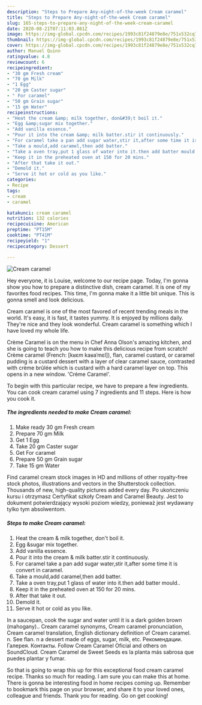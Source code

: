 ```yaml
---
description: "Steps to Prepare Any-night-of-the-week Cream caramel"
title: "Steps to Prepare Any-night-of-the-week Cream caramel"
slug: 165-steps-to-prepare-any-night-of-the-week-cream-caramel
date: 2020-08-21T07:11:03.081Z
image: https://img-global.cpcdn.com/recipes/1993c81f24879e8e/751x532cq70/cream-caramel-recipe-main-photo.jpg
thumbnail: https://img-global.cpcdn.com/recipes/1993c81f24879e8e/751x532cq70/cream-caramel-recipe-main-photo.jpg
cover: https://img-global.cpcdn.com/recipes/1993c81f24879e8e/751x532cq70/cream-caramel-recipe-main-photo.jpg
author: Manuel Quinn
ratingvalue: 4.8
reviewcount: 6
recipeingredient:
- "30 gm Fresh cream"
- "70 gm Milk"
- "1 Egg"
- "20 gm Caster sugar"
- " For caramel"
- "50 gm Grain sugar"
- "15 gm Water"
recipeinstructions:
- "Heat the cream &amp; milk together, don&#39;t boil it."
- "Egg &amp;sugar mix together."
- "Add vanilla essence."
- "Pour it into the cream &amp; milk batter.stir it continuously."
- "For caramel take a pan add sugar water,stir it,after some time it is convert in caramel."
- "Take a mould,add caramel,then add batter."
- "Take a oven tray,put 1 glass of water into it.then add batter mould.."
- "Keep it in the preheated oven at 150 for 20 mins."
- "After that take it out."
- "Demold it."
- "Serve it hot or cold as you like."
categories:
- Recipe
tags:
- cream
- caramel

katakunci: cream caramel 
nutrition: 132 calories
recipecuisine: American
preptime: "PT15M"
cooktime: "PT41M"
recipeyield: "1"
recipecategory: Dessert

---
```



![Cream caramel](https://img-global.cpcdn.com/recipes/1993c81f24879e8e/751x532cq70/cream-caramel-recipe-main-photo.jpg)

Hey everyone, it is Louise, welcome to our recipe page. Today, I'm gonna show you how to prepare a distinctive dish, cream caramel. It is one of my favorites food recipes. This time, I'm gonna make it a little bit unique. This is gonna smell and look delicious.

Cream caramel is one of the most favored of recent trending meals in the world. It's easy, it is fast, it tastes yummy. It is enjoyed by millions daily. They're nice and they look wonderful. Cream caramel is something which I have loved my whole life.

Crème Caramel is on the menu in Chef Anna Olson&#39;s amazing kitchen, and she is going to teach you how to make this delicious recipe from scratch! Crème caramel (French: [kʁɛm kaʁaˈmɛl]), flan, caramel custard, or caramel pudding is a custard dessert with a layer of clear caramel sauce, contrasted with crème brûlée which is custard with a hard caramel layer on top. This opens in a new window. &#39;Crème Caramel&#39;.


To begin with this particular recipe, we have to prepare a few ingredients. You can cook cream caramel using 7 ingredients and 11 steps. Here is how you cook it.

<!--inarticleads1-->

##### The ingredients needed to make Cream caramel:

1. Make ready 30 gm Fresh cream
1. Prepare 70 gm Milk
1. Get 1 Egg
1. Take 20 gm Caster sugar
1. Get  For caramel
1. Prepare 50 gm Grain sugar
1. Take 15 gm Water


Find caramel cream stock images in HD and millions of other royalty-free stock photos, illustrations and vectors in the Shutterstock collection. Thousands of new, high-quality pictures added every day. Po ukończeniu kursu i otrzymasz Certyfikat szkoły Cream and Caramel Beauty. Jest to dokument potwierdzający wysoki poziom wiedzy, ponieważ jest wydawany tylko tym absolwentom. 

<!--inarticleads2-->

##### Steps to make Cream caramel:

1. Heat the cream &amp; milk together, don&#39;t boil it.
1. Egg &amp;sugar mix together.
1. Add vanilla essence.
1. Pour it into the cream &amp; milk batter.stir it continuously.
1. For caramel take a pan add sugar water,stir it,after some time it is convert in caramel.
1. Take a mould,add caramel,then add batter.
1. Take a oven tray,put 1 glass of water into it.then add batter mould..
1. Keep it in the preheated oven at 150 for 20 mins.
1. After that take it out.
1. Demold it.
1. Serve it hot or cold as you like.


In a saucepan, cook the sugar and water until it is a dark golden brown (mahogany).. Cream caramel synonyms, Cream caramel pronunciation, Cream caramel translation, English dictionary definition of Cream caramel. n. See flan. n a dessert made of eggs, sugar, milk, etc. Рекомендации. Галерея. Контакты. Follow Cream Caramel Oficial and others on SoundCloud. Cream Caramel de Sweet Seeds es la planta más sabrosa que puedes plantar y fumar. 

So that is going to wrap this up for this exceptional food cream caramel recipe. Thanks so much for reading. I am sure you can make this at home. There is gonna be interesting food in home recipes coming up. Remember to bookmark this page on your browser, and share it to your loved ones, colleague and friends. Thank you for reading. Go on get cooking!
